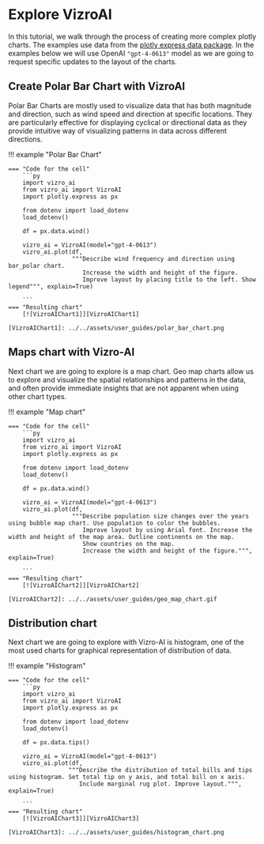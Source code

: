 # Explore VizroAI

In this tutorial, we walk through the process of creating more complex plotly charts. The examples use data from the [plotly express data package](https://plotly.com/python-api-reference/generated/plotly.express.data.html).
In the examples below we will use OpenAI `"gpt-4-0613"` model as we are going to request specific updates to the layout of the charts.

## Create Polar Bar Chart with VizroAI

Polar Bar Charts are mostly used to visualize data that has both magnitude and direction, such as wind speed and direction at specific locations.
They are particularly effective for displaying cyclical or directional data as they provide intuitive way of visualizing patterns in data across different directions.


!!! example "Polar Bar Chart"

    === "Code for the cell"
        ```py
        import vizro_ai
        from vizro_ai import VizroAI
        import plotly.express as px

        from dotenv import load_dotenv
        load_dotenv()

        df = px.data.wind()

        vizro_ai = VizroAI(model="gpt-4-0613")
        vizro_ai.plot(df,
                      """Describe wind frequency and direction using bar_polar chart.
                         Increase the width and height of the figure.
                         Improve layout by placing title to the left. Show legend""", explain=True)

        ```
    === "Resulting chart"
        [![VizroAIChart1]][VizroAIChart1]

    [VizroAIChart1]: ../../assets/user_guides/polar_bar_chart.png


## Maps chart with Vizro-AI

Next chart we are going to explore is a map chart. Geo map charts allow us to explore and visualize the spatial relationships and patterns in the data, and often provide immediate insights that are not apparent when using other chart types.

!!! example "Map chart"

    === "Code for the cell"
        ```py
        import vizro_ai
        from vizro_ai import VizroAI
        import plotly.express as px

        from dotenv import load_dotenv
        load_dotenv()

        df = px.data.wind()

        vizro_ai = VizroAI(model="gpt-4-0613")
        vizro_ai.plot(df,
                      """Describe population size changes over the years using bubble map chart. Use population to color the bubbles.
                         Improve layout by using Arial font. Increase the width and height of the map area. Outline continents on the map.
                         Show countries on the map.
                         Increase the width and height of the figure.""", explain=True)

        ```
    === "Resulting chart"
        [![VizroAIChart2]][VizroAIChart2]

    [VizroAIChart2]: ../../assets/user_guides/geo_map_chart.gif



## Distribution chart

Next chart we are going to explore with Vizro-AI is histogram, one of the most used charts for graphical representation of distribution of data.

!!! example "Histogram"

    === "Code for the cell"
        ```py
        import vizro_ai
        from vizro_ai import VizroAI
        import plotly.express as px

        from dotenv import load_dotenv
        load_dotenv()

        df = px.data.tips()

        vizro_ai = VizroAI(model="gpt-4-0613")
        vizro_ai.plot(df,
                     """Describe the distribution of total bills and tips using histogram. Set total tip on y axis, and total bill on x axis.
                        Include marginal rug plot. Improve layout.""", explain=True)

        ```
    === "Resulting chart"
        [![VizroAIChart3]][VizroAIChart3]

    [VizroAIChart3]: ../../assets/user_guides/histogram_chart.png
